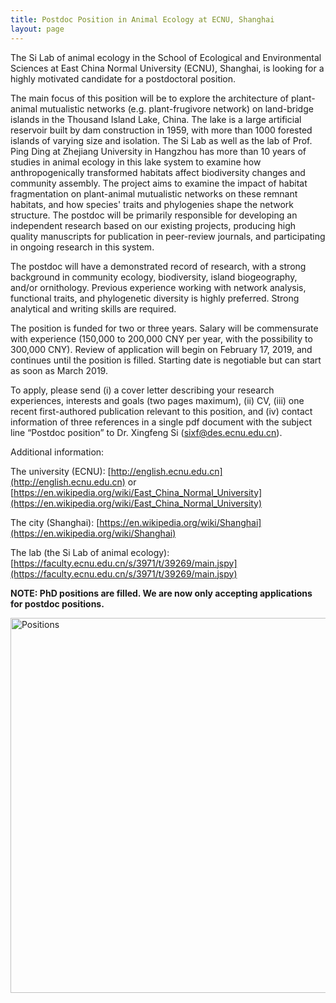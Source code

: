 ```yaml
---
title: Postdoc Position in Animal Ecology at ECNU, Shanghai
layout: page
---
```


The Si Lab of animal ecology in the School of Ecological and Environmental Sciences at East China Normal University (ECNU), Shanghai, is looking for a highly motivated candidate for a postdoctoral position.The main focus of this position will be to explore the architecture of plant-animal mutualistic networks (e.g. plant-frugivore network) on land-bridge islands in the Thousand Island Lake, China. The lake is a large artificial reservoir built by dam construction in 1959, with more than 1000 forested islands of varying size and isolation. The Si Lab as well as the lab of Prof. Ping Ding at Zhejiang University in Hangzhou has more than 10 years of studies in animal ecology in this lake system to examine how anthropogenically transformed habitats affect biodiversity changes and community assembly. The project aims to examine the impact of habitat fragmentation on plant-animal mutualistic networks on these remnant habitats, and how species' traits and phylogenies shape the network structure. The postdoc will be primarily responsible for developing an independent research based on our existing projects, producing high quality manuscripts for publication in peer-review journals, and participating in ongoing research in this system.The postdoc will have a demonstrated record of research, with a strong background in community ecology, biodiversity, island biogeography, and/or ornithology. Previous experience working with network analysis, functional traits, and phylogenetic diversity is highly preferred. Strong analytical and writing skills are required.The position is funded for two or three years. Salary will be commensurate with experience (150,000 to 200,000 CNY per year, with the possibility to 300,000 CNY). Review of application will begin on February 17, 2019, and continues until the position is filled. Starting date is negotiable but can start as soon as March 2019.To apply, please send (i) a cover letter describing your research experiences, interests and goals (two pages maximum), (ii) CV, (iii) one recent first-authored publication relevant to this position, and (iv) contact information of three references in a single pdf document with the subject line “Postdoc position” to Dr. Xingfeng Si (sixf@des.ecnu.edu.cn).Additional information:
The university (ECNU): [http://english.ecnu.edu.cn](http://english.ecnu.edu.cn) or [https://en.wikipedia.org/wiki/East_China_Normal_University](https://en.wikipedia.org/wiki/East_China_Normal_University)The city (Shanghai): [https://en.wikipedia.org/wiki/Shanghai](https://en.wikipedia.org/wiki/Shanghai)The lab (the Si Lab of animal ecology): [https://faculty.ecnu.edu.cn/s/3971/t/39269/main.jspy](https://faculty.ecnu.edu.cn/s/3971/t/39269/main.jspy)

**NOTE: PhD positions are filled. We are now only accepting applications for postdoc positions.**

<p><img src="http://sixf.org/files/images/2018/positions.jpg" width="600" title="Positions" align="center" /></p>